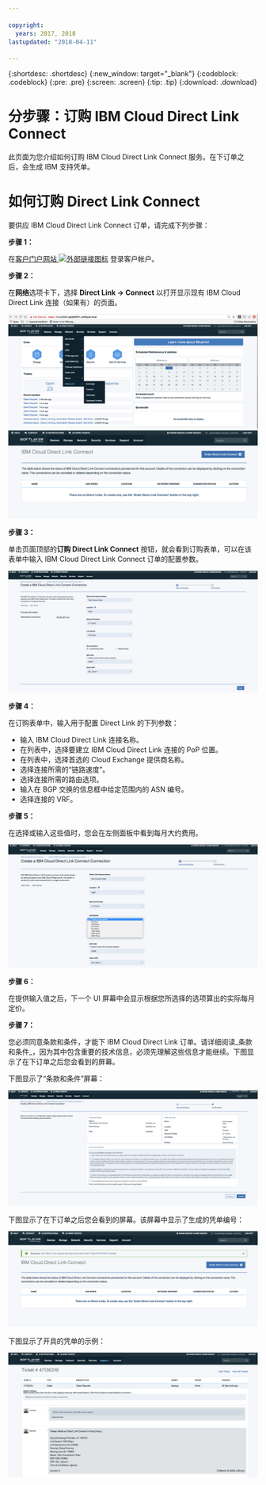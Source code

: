 ```yaml
---

copyright:
  years: 2017, 2018
lastupdated: "2018-04-11"

---
```


{:shortdesc: .shortdesc}
{:new_window: target="_blank"}
{:codeblock: .codeblock}
{:pre: .pre}
{:screen: .screen}
{:tip: .tip}
{:download: .download}


# 分步骤：订购 IBM Cloud Direct Link Connect

此页面为您介绍如何订购 IBM Cloud Direct Link Connect 服务。在下订单之后，会生成 IBM 支持凭单。

# 如何订购 Direct Link Connect

要供应 IBM Cloud Direct Link Connect 订单，请完成下列步骤：

**步骤 1：**

在[客户门户网站 ![外部链接图标](../../icons/launch-glyph.svg "外部链接图标")](https://control.softlayer.com/) 登录客户帐户。
  
**步骤 2：**

在**网络**选项卡下，选择 **Direct Link -> Connect** 以打开显示现有 IBM Cloud Direct Link 连接（如果有）的页面。

![步骤 2](images/Step2-Connect-Offering-Tab.png)
![步骤 2a](images/Step2-Connect-List-Page.png)

**步骤 3：**

单击页面顶部的**订购 Direct Link Connect** 按钮，就会看到订购表单，可以在该表单中输入 IBM Cloud Direct Link Connect 订单的配置参数。

![步骤 3](images/Step3-Connect-Order-Page.png)

**步骤 4：**

在订购表单中，输入用于配置 Direct Link 的下列参数：

  - 输入 IBM Cloud Direct Link 连接名称。
  - 在列表中，选择要建立 IBM Cloud Direct Link 连接的 PoP 位置。
  - 在列表中，选择首选的 Cloud Exchange 提供商名称。
  - 选择连接所需的“链路速度”。
  - 选择连接所需的路由选项。
  - 输入在 BGP 交换的信息框中给定范围内的 ASN 编号。
  - 选择连接的 VRF。

**步骤 5：**

在选择或输入这些值时，您会在左侧面板中看到每月大约费用。

![步骤 5](images/Step5-Connect-Link-Speeds.png)

**步骤 6：**

在提供输入值之后，下一个 UI 屏幕中会显示根据您所选择的选项算出的实际每月定价。

**步骤 7：**

您必须同意条款和条件，才能下 IBM Cloud Direct Link 订单。请详细阅读_条款和条件_，因为其中包含重要的技术信息，必须先理解这些信息才能继续。下图显示了在下订单之后您会看到的屏幕。

下图显示了“条款和条件”屏幕：

![步骤 7](images/Step7-Connect-Summary-Page.png)

下图显示了在下订单之后您会看到的屏幕。该屏幕中显示了生成的凭单编号：

![步骤 7a](images/Step7-Connect-Ticket-Generated.png)

下图显示了开具的凭单的示例：

![步骤 7b](images/Step7-Connect-Ticket-Details.png)
